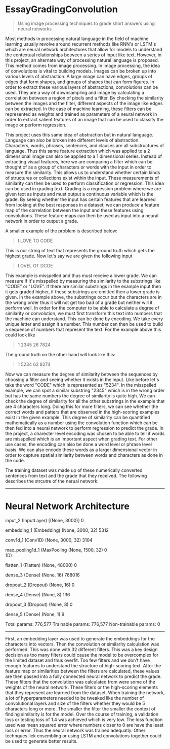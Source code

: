 # EssayGradingConvolution

> Using image processing techniques to grade short answers using neural networks

Most methods in processing natural language in the field of machine learning usually revolve around recurrent methods like RNN's or LSTM's which are neural network architectures that allow for models to understand the contextual relationships between a series of input like text. However, in this project, an alternate way of processing natural language is proposed. This method comes from image processing. In image processing, the idea of convolutions is vital to building models. Images can be broken up into various levels of abstraction. A large image can have edges, groups of edges that form shapes, and groups of shapes that can form figures. In order to extract these various layers of abstractions, convolutions can be used. They are a way of downsampling and image by calculating a correlation between a region of pixels and a filter. By checking the similarity between the images and the filter, different aspects of the image like edges can be extracted. In the case of machine learning, these filters can be represented as weights and trained as parameters of a neural network in order to extract salient features of an image that can be used to classify the image or perform regression.

This project uses this same idea of abstraction but in natural language. Language can also be broken into different levels of abstraction. Characters, words, phrases, sentences, and clauses are all substructures of language. Thus this same feature extraction which was applied to a 2 dimensional image can also be applied to a 1 dimensional series. Instead of extracting visual features, here we are comparing a filter which can be thought of as a group of characters or words with the input in order to measure the similarity. This allows us to understand whether certain kinds of structures or collections exist within the input. These measurements of similarity can then be used to perform classification or regression. This idea can be used in grading text. Grading is a regression problem where we are given text as inputs and must output a continuous variable which is the grade. By seeing whether the input has certain features that are learned from looking at the best responses in a dataset, we can produce a feature map of the correlation between the input and these features using convolutions. These feature maps can then be used as input into a neural network in order to output a grade. 

A smaller example of the problem is described below:

>I LOVE TO CODE

This is our string of text that represents the ground truth which gets the highest grade. Now let's say we are given the following input 

> I OVEL OT DCOE

This example is misspelled and thus must receive a lower grade. We can measure if it's misspelled by measuring the similarity to the substrings like "CODE" or "LOVE". If there are similar substrings in the example input then it gets graded higher, if these substrings are omitted then a lower grade is given. In the example above, the substrings occur but the characters are in the wrong order thus it will not get too bad of a grade but neither will it perform well. In order for the computer to be able to calculate a degree of similarity or convolution, we must first transform this text into numbers that the machine can understand. This can be done by encoding. We take every unique letter and assign it a number. This number can then be used to build a sequence of numbers that represent the text. For the example above this could look like

> 1 2345 26 7824

The ground truth on the other hand will look like this:

> 1 5234 62 8274

Now we can measure the degree of similarity between the sequences by choosing a filter and seeing whether it exists in the input. Like before let's take the word "CODE" which is represented as "5234". In the misspelled example, we can spot a similar substring "2345" which is in the wrong order but has the same numbers the degree of similarity is quite high. We can check the degree of similarity for all the other substrings in the example that are 4 characters long. Doing this for more filters, we can see whether the correct words and patters that are observed in the high-scoring examples exist in the given example. This degree of similarity can be quantified mathematically as a number using the convolution function which can be then fed into a neural network to perform regression to predict the grade. In the project, a charecter level encoding was chosen to be able to tell if words are misspelled which is an important aspect when grading text. For other use cases, the encoding can also be done a word level or phrase level basis. We can also encode these words as a larger dimensional vector in order to capture spatial similarity between words and characters as done in the code. 

The training dataset was made up of these numerically converted sentences from text and the grade that they received. The following describes the strcutre of the nerual network:

_________________________________________________________________
Neural Network Architecture 
=================================================================
 input_2 (InputLayer)        [(None, 3000)]            0         
                                                                 
 embedding_1 (Embedding)     (None, 3000, 32)          5312      
                                                                 
 conv1d_1 (Conv1D)           (None, 3000, 32)          3104      
                                                                 
 max_pooling1d_1 (MaxPooling  (None, 1500, 32)         0         
 1D)                                                             
                                                                 
 flatten_1 (Flatten)         (None, 48000)             0         
                                                                 
 dense_3 (Dense)             (None, 16)                768016    
                                                                 
 dropout_2 (Dropout)         (None, 16)                0         
                                                                 
 dense_4 (Dense)             (None, 8)                 136       
                                                                 
 dropout_3 (Dropout)         (None, 8)                 0         
                                                                 
 dense_5 (Dense)             (None, 1)                 9         
                                                                 
Total params: 776,577
Trainable params: 776,577
Non-trainable params: 0
_________________________________________________________________

First, an embedding layer was used to generate the embeddings for the characters into vectors. Then the convolution or similarity calculation was performed. This was done with 32 different filters. This was a key design decision as too many filters could cause the model to be overcomplex for the limited dataset and thus overfit. Too few filters and we don't have enough features to understand the structure of high-scoring text. After the feature map or similarities between the filters are calculated, these values are then passed into a fully connected neural network to predict the grade. These filters that the convolution was calculated from were some of the weights of the neural network. These filters or the high-scoring elements that they represent are learned from the dataset. When training the network, a lot of hyperparameters needed to be tweaked like the number of convolutional layers and size of the filters whether they would be 5 characters long or more. The smaller the filter the smaller the context of finding similarity is for the model. Over the course of training, a validation loss or testing loss of 1.4 was achieved which is very low. The loss function used was mean squared error where numbers closer to 0 are have the least loss or error. Thus the neural network was trained adequatly. Other technques liek ensembling or using LSTM and convolutions together could be used to generate better results.  





